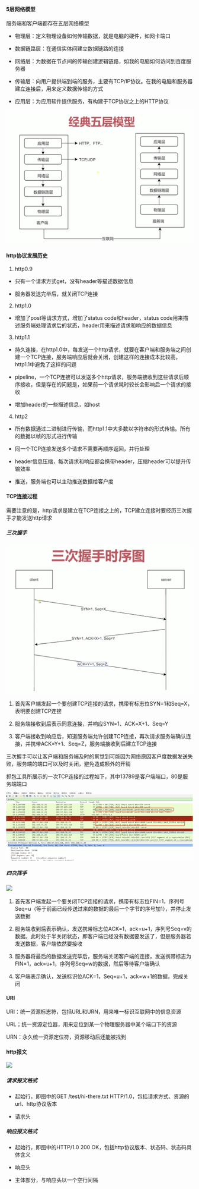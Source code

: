 #### 5层网络模型

服务端和客户端都存在五层网络模型

- 物理层：定义物理设备如何传输数据，就是电脑的硬件，如网卡端口

- 数据链路层：在通信实体间建立数据链路的连接

- 网络层：为数据在节点间的传输创建逻辑链路，如我的电脑如何访问到百度服务器

- 传输层：向用户提供端到端的服务，主要有TCP/IP协议。在我的电脑和服务器建立连接后，用来定义数据传输的方式

- 应用层：为应用软件提供服务，有构建于TCP协议之上的HTTP协议

![](./assets/网络模型.png)

#### http协议发展历史

1. http0.9

- 只有一个请求方式get，没有header等描述数据信息

- 服务器发送完毕后，就关闭TCP连接

2. http1.0

- 增加了post等请求方式，增加了status code和header，status code用来描述服务端处理请求后的状态，header用来描述请求和响应的数据信息

3. http1.1

- 持久连接，在http1.0中，每发送一个http请求，就要在客户端和服务端之间创建一个TCP连接，服务端响应后就会关闭，创建这样的连接成本比较高，http1.1中避免了这样的问题

- pipeline，一个TCP连接可以发送多个http请求，服务端接收到这些请求后顺序接收，但是存在的问题是，如果前一个请求耗时较长会影响后一个请求的接收

- 增加header的一些描述信息，如host

4. http2

- 所有数据通过二进制进行传输，而http1.1中大多数以字符串的形式传输。所有的数据以帧的形式进行传输

- 同一个TCP连接发送多个请求不需要再顺序返回，并行处理

- header信息压缩，每次请求和响应都会携带header，压缩header可以提升传输效率

- 推送，服务端也可以主动推送数据给客户度

#### TCP连接过程

需要注意的是，http请求是建立在TCP连接之上的，TCP建立连接时要经历三次握手才能发送http请求

##### 三次握手

![](./assets/三次握手.png)

1. 首先客户端发起一个要创建TCP连接的请求，携带有标志位SYN=1和Seq=X，表明要创建TCP连接

2. 服务端接收到后表示同意连接，并响应SYN=1、ACK=X+1、Seq=Y

3. 客户端接收到响应后，知道服务端允许创建TCP连接，再次请求服务端确认连接，并携带ACK=Y+1、Seq=Z，服务端接收到后建立TCP连接

三次握手可以让客户端和服务端及时的察觉到可能因为网络原因客户度数据发送失败，服务端的端口可以及时关闭，避免造成额外的开销

抓包工具所展示的一次TCP连接的过程如下，其中13789是客户端端口，80是服务端端口

![](./assets/三次握手抓包图.png)

##### 四次挥手

![](https://img2018.cnblogs.com/blog/1090617/201901/1090617-20190116111104366-175362855.png)

1. 首先客户端发起一个要关闭TCP连接的请求，携带有标志位FIN=1，序列号Seq=u（等于前面已经传送过来的数据的最后一个字节的序号加1），并停止发送数据

2. 服务端收到后表示确认，发送携带标志位ACK=1，ack=u+1，序列号Seq=v的数据。此时处于半关闭状态，即客户端已经没有数据要发送了，但是服务器若发送数据，客户端依然要接收

3. 服务器将最后的数据发送完毕后，服务端关闭客户端的连接，发送携带标志为FIN=1，ack=u+1，序列号Seq=w的数据，然后等待客户端确认

4. 客户端表示确认，发送标识位ACK=1，Seq=u+1，ack=w+1的数据，完成关闭

#### URI

URI：统一资源标志符，包括URL和URN，用来唯一标识互联网中的信息资源

URL；统一资源定位器，用来定位到某一个物理服务器中某个端口下的资源

URN：永久统一资源定位符，资源移动后还能被找到

#### http报文

![](./http报文.png)

##### 请求报文格式

- 起始行，即图中的GET /test/hi-there.txt HTTP/1.0，包括请求方式、资源的url、http协议版本

- 请求头

##### 响应报文格式

- 起始行，即图中的HTTP/1.0 200 OK，包括http协议版本、状态码、状态码具体含义

- 响应头

- 主体部分，与响应头以一个空行间隔
